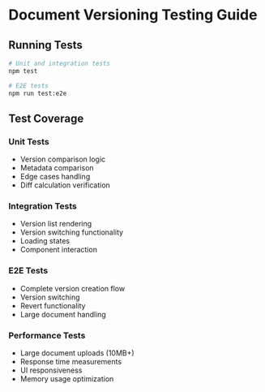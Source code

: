 # Document Versioning Testing Guide

## Running Tests
```bash
# Unit and integration tests
npm test

# E2E tests
npm run test:e2e
```

## Test Coverage

### Unit Tests
- Version comparison logic
- Metadata comparison
- Edge cases handling
- Diff calculation verification

### Integration Tests
- Version list rendering
- Version switching functionality
- Loading states
- Component interaction

### E2E Tests
- Complete version creation flow
- Version switching
- Revert functionality
- Large document handling

### Performance Tests
- Large document uploads (10MB+)
- Response time measurements
- UI responsiveness
- Memory usage optimization